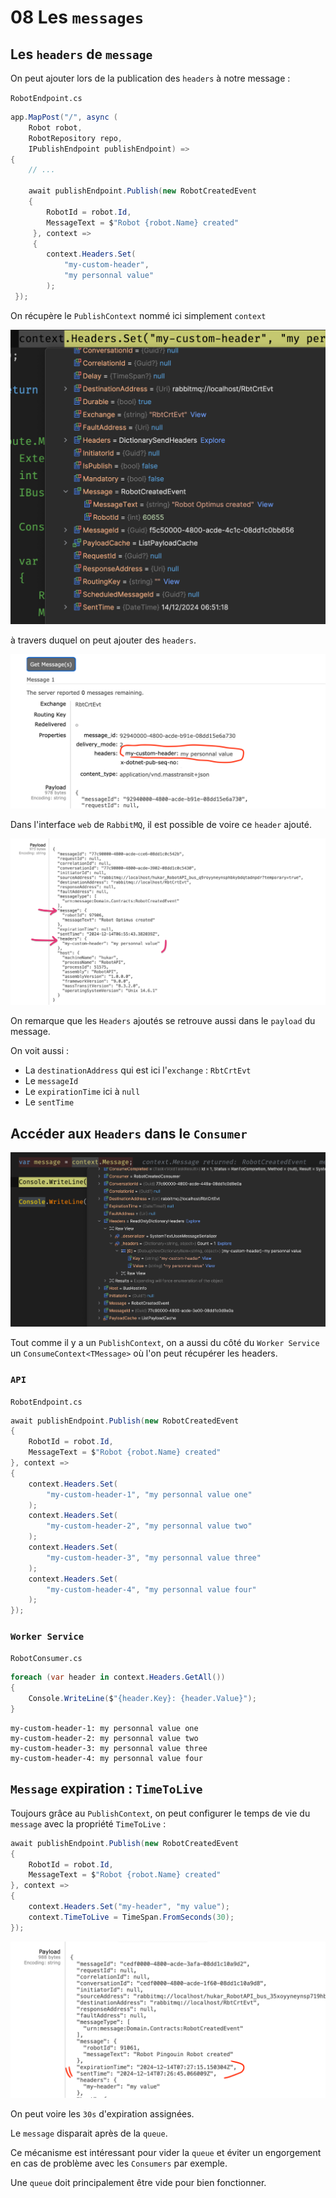 # 08 Les `messages`

## Les `headers` de `message`

On peut ajouter lors de la publication des `headers` à notre message :

`RobotEndpoint.cs`

```cs
app.MapPost("/", async (
    Robot robot, 
    RobotRepository repo, 
    IPublishEndpoint publishEndpoint) =>
{
	// ...
    
	await publishEndpoint.Publish(new RobotCreatedEvent
 	{
        RobotId = robot.Id,
        MessageText = $"Robot {robot.Name} created"
     }, context =>
     {
        context.Headers.Set(
            "my-custom-header", 
            "my personnal value"
        );
 });
```

On récupère le `PublishContext` nommé ici simplement `context` 

<img src="assets/context-anatomy-contente-interesting.png" alt="context-anatomy-contente-interesting" />

à travers duquel on peut ajouter des `headers`.

<img src="assets/my-custom-header-showing-rabbit-mq-interface-web.png" alt="my-custom-header-showing-rabbit-mq-interface-web" />

Dans l'interface `web` de `RabbitMQ`, il est possible de voire ce `header` ajouté.

<img src="assets/message-rabbitmq-payload-content.png" alt="message-rabbitmq-payload-content" />

On remarque que les `Headers` ajoutés se retrouve aussi dans le `payload` du message.

On voit aussi :

- La `destinationAddress` qui est ici l'`exchange` : `RbtCrtEvt`
- Le `messageId`
- Le `expirationTime` ici à `null`
- Le `sentTime`



## Accéder aux `Headers` dans le `Consumer`

<img src="assets/consumer-context-informations-with-headers.png" alt="consumer-context-informations-with-headers" />

Tout comme il y a un `PublishContext`, on a aussi du côté du `Worker Service` un `ConsumeContext<TMessage>` où l'on peut récupérer les headers.

### `API`

`RobotEndpoint.cs`

```cs
await publishEndpoint.Publish(new RobotCreatedEvent
{
	RobotId = robot.Id,
	MessageText = $"Robot {robot.Name} created"
}, context =>
{
	context.Headers.Set(
        "my-custom-header-1", "my personnal value one"
    );
	context.Headers.Set(
        "my-custom-header-2", "my personnal value two"
    );
	context.Headers.Set(
        "my-custom-header-3", "my personnal value three"
    );
	context.Headers.Set(
        "my-custom-header-4", "my personnal value four"
    );
});
```

### `Worker Service`

`RobotConsumer.cs`

```cs
foreach (var header in context.Headers.GetAll())
{
    Console.WriteLine($"{header.Key}: {header.Value}");
}
```

```
my-custom-header-1: my personnal value one
my-custom-header-2: my personnal value two
my-custom-header-3: my personnal value three
my-custom-header-4: my personnal value four
```



## `Message` expiration : `TimeToLive`

Toujours grâce au `PublishContext`, on peut configurer le temps de vie du `message` avec la propriété `TimeToLive` :

```cs
await publishEndpoint.Publish(new RobotCreatedEvent
{
	RobotId = robot.Id,
	MessageText = $"Robot {robot.Name} created"
}, context =>
{
	context.Headers.Set("my-header", "my value");
	context.TimeToLive = TimeSpan.FromSeconds(30);
});
```

<img src="assets/esxpire-time-for-message.png" alt="esxpire-time-for-message" />

On peut voire les `30s` d'expiration assignées.

Le `message` disparait après de la `queue`.

Ce mécanisme est intéressant pour vider la `queue` et éviter un engorgement en cas de problème avec les `Consumers` par exemple.

Une `queue` doit principalement être vide pour bien fonctionner.

